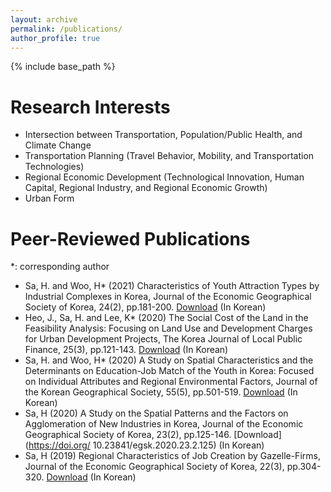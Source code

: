 ```yaml
---
layout: archive
permalink: /publications/
author_profile: true
---
```

{% include base_path %}

# Research Interests 
* Intersection between Transportation, Population/Public Health, and Climate Change
* Transportation Planning (Travel Behavior, Mobility, and Transportation Technologies)
* Regional Economic Development (Technological Innovation, Human Capital, Regional Industry, and Regional Economic Growth)
* Urban Form


Peer-Reviewed Publications
======
*: corresponding author

*  Sa, H. and Woo, H* (2021) Characteristics of Youth Attraction Types by Industrial Complexes in Korea, Journal of the Economic Geographical Society of Korea, 24(2), pp.181-200. [Download](https://doi.org/10.23841/egsk.2021.24.2.181) (In Korean)
* Heo, J., Sa, H. and Lee, K* (2020) The Social Cost of the Land in the Feasibility Analysis: Focusing on Land Use and Development Charges for Urban Development Projects, The Korea Journal of Local Public Finance, 25(3), pp.121-143. [Download](https://www.kci.go.kr/kciportal/landing/article.kci?arti_id=ART002673884) (In Korean)
* Sa, H. and Woo, H* (2020) A Study on Spatial Characteristics and the Determinants on Education-Job Match of the Youth in Korea: Focused on Individual Attributes and Regional Environmental Factors, Journal of the Korean Geographical Society, 55(5), pp.501-519. [Download](https://doi.org/10.22776/kgs.2020.55.5.501) (In Korean)
* Sa, H (2020) A Study on the Spatial Patterns and the Factors on Agglomeration of New Industries in Korea, Journal of the Economic Geographical Society of Korea, 23(2), pp.125-146. [Download](https://doi.org/ 10.23841/egsk.2020.23.2.125) (In Korean)
* Sa, H (2019) Regional Characteristics of Job Creation by Gazelle-Firms, Journal of the Economic Geographical Society of Korea, 22(3), pp.304-320. [Download](https://doi.org/10.23841/egsk.2019.22.3.304) (In Korean)  
